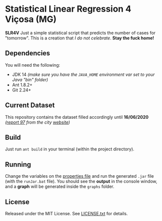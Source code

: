 # Statistical Linear Regression 4 Viçosa (MG)
**SLR4V** Just a simple statistical script that predicts the number of cases for "tomorrow". This is a creation that _I do not celebrate_. **Stay the fuck home!**

## Dependencies
You will need the following:
- JDK 14 _(make sure you have the `JAVA_HOME` environment var set to your Java "bin" folder)_
- Ant 1.8.2+
- Git 2.24+

## Current Dataset
This repository contains the dataset filled accordingly until **16/06/2020** _([report 97](https://twitter.com/prefsvicosa/status/1271197046276587520) from the city [website](https://www.vicosa.mg.gov.br/detalhe-da-materia/info/tudo-sobre-o-coronavirus-covid-19-em-vicosa-mg/82157))_

## Build
Just run ```ant build``` in your terminal (within the project directory).

## Running
Change the variables on the [properties file](dist/viçosa.properties) and run the generated `.jar` file (with the `runJar.bat` file).
You should see the **output** in the console window, and a **graph** will be generated inside the `graphs` folder.

## License
Released under the MIT License. See [LICENSE.txt](LICENSE.txt) for details.
